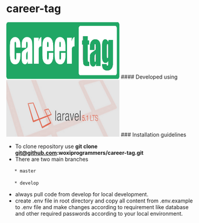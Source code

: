 # career-tag
<img src="public/assets/logos/careerscore_logo_lang.png" alt="Image of CareerTag" height="150" width="300"/>
#### Developed using
<img src="public/assets/logos/L5.png" alt="Image of CareerTag" height="150" width="300"/>
### Installation guidelines

 - To clone repository use **git clone git@github.com:woxiprogrammers/career-tag.git**
 - There are two main branches
 ```
    * master

    * develop
  ```
 - always pull code from develop for local development.
 - create .env file in root directory and copy all content from .env.example to .env file and
   make changes according to requirement like database and other required passwords according
   to your local environment.
